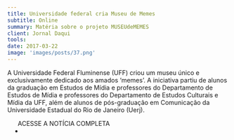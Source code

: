 ```yaml
---
title: Universidade federal cria Museu de Memes
subtitle: Online
summary: Matéria sobre o projeto MUSEUdeMEMES
client: Jornal Daqui
tools: 
date: 2017-03-22
image: 'images/posts/37.png'
---
```


A Universidade Federal Fluminense (UFF) criou um museu único e exclusivamente dedicado aos amados ‘memes’. A iniciativa partiu de alunos da graduação em Estudos de Mídia e professores do Departamento de Estudos de Mídia e professores do Departamento de Estudos Culturais e Mídia da UFF, além de alunos de pós-graduação em Comunicação da Universidade Estadual do Rio de Janeiro (Uerj).

<div class="post__share"><ul class="share__list list-reset">ACESSE A NOTÍCIA COMPLETA<li class="share__item" style="margin-left: 10px"><a class="share__link share__facebook" style="background: #fa5657" href="http://daqui.opopular.com.br/editorias/diversao/universidade-federal-cria-museu-de-memes-1.1244952" title="Link" rel="nofollow"><i class="fa-solid fa-link"></i></a></li></ul></div>
<!-- <div class="gallery-box"><div class="gallery"><img src="/clipping/images/example-1.jpg" loading="lazy" alt="Project"><img src="/clipping/images/example-2.jpg" loading="lazy" alt="Project"></div><em>Gallery / <a href="https://www.freepik.com/" target="_blank">Freepic</a></em></div> -->